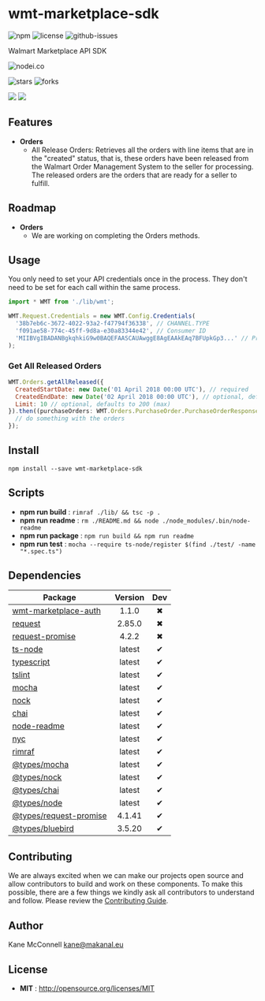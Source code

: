 # wmt-marketplace-sdk

![npm](https://img.shields.io/npm/v/wmt-marketplace-sdk.svg) ![license](https://img.shields.io/npm/l/wmt-marketplace-sdk.svg) ![github-issues](https://img.shields.io/github/issues/makanaleu/wmt-marketplace-sdk.svg)

Walmart Marketplace API SDK

![nodei.co](https://nodei.co/npm/wmt-marketplace-sdk.png?downloads=true&downloadRank=true&stars=true)

![stars](https://img.shields.io/github/stars/makanaleu/wmt-marketplace-sdk.svg)
![forks](https://img.shields.io/github/forks/makanaleu/wmt-marketplace-sdk.svg)

![](https://david-dm.org/makanaleu/wmt-marketplace-sdk/status.svg)
![](https://david-dm.org/makanaleu/wmt-marketplace-sdk/dev-status.svg)

## Features

- **Orders**
  - All Release Orders: Retrieves all the orders with line items that are in the "created" status, that is, these orders have been released from the Walmart Order Management System to the seller for processing. The released orders are the orders that are ready for a seller to fulfill.

## Roadmap

- **Orders**
  - We are working on completing the Orders methods.

## Usage

You only need to set your API credentials once in the process. They don't need to be
set for each call within the same process.

```javascript
import * WMT from './lib/wmt';

WMT.Request.Credentials = new WMT.Config.Credentials(
  '38b7eb6c-3672-4022-93a2-f47794f36338', // CHANNEL.TYPE
  'f091ae58-774c-45ff-9d8a-e30a83344e42', // Consumer ID
  'MIIBVgIBADANBgkqhkiG9w0BAQEFAASCAUAwggE8AgEAAkEAq7BFUpkGp3...' // Private Key
);
```

### Get All Released Orders

```javascript
WMT.Orders.getAllReleased({
  CreatedStartDate: new Date('01 April 2018 00:00 UTC'), // required
  CreatedEndDate: new Date('02 April 2018 00:00 UTC'), // optional, defaults to current time
  Limit: 10 // optional, defaults to 200 (max)
}).then((purchaseOrders: WMT.Orders.PurchaseOrder.PurchaseOrderResponse) => {
  // do something with the orders
});
```

## Install

`npm install --save wmt-marketplace-sdk`

## Scripts

 - **npm run build** : `rimraf ./lib/ && tsc -p .`
 - **npm run readme** : `rm ./README.md && node ./node_modules/.bin/node-readme`
 - **npm run package** : `npm run build && npm run readme`
 - **npm run test** : `mocha --require ts-node/register $(find ./test/ -name "*.spec.ts")`

## Dependencies

Package | Version | Dev
--- |:---:|:---:
[wmt-marketplace-auth](https://www.npmjs.com/package/wmt-marketplace-auth) | 1.1.0 | ✖
[request](https://www.npmjs.com/package/request) | 2.85.0 | ✖
[request-promise](https://www.npmjs.com/package/request-promise) | 4.2.2 | ✖
[ts-node](https://www.npmjs.com/package/ts-node) | latest | ✔
[typescript](https://www.npmjs.com/package/typescript) | latest | ✔
[tslint](https://www.npmjs.com/package/tslint) | latest | ✔
[mocha](https://www.npmjs.com/package/mocha) | latest | ✔
[nock](https://www.npmjs.com/package/nock) | latest | ✔
[chai](https://www.npmjs.com/package/chai) | latest | ✔
[node-readme](https://www.npmjs.com/package/node-readme) | latest | ✔
[nyc](https://www.npmjs.com/package/nyc) | latest | ✔
[rimraf](https://www.npmjs.com/package/rimraf) | latest | ✔
[@types/mocha](https://www.npmjs.com/package/@types/mocha) | latest | ✔
[@types/nock](https://www.npmjs.com/package/@types/nock) | latest | ✔
[@types/chai](https://www.npmjs.com/package/@types/chai) | latest | ✔
[@types/node](https://www.npmjs.com/package/@types/node) | latest | ✔
[@types/request-promise](https://www.npmjs.com/package/@types/request-promise) | 4.1.41 | ✔
[@types/bluebird](https://www.npmjs.com/package/@types/bluebird) | 3.5.20 | ✔


## Contributing

We are always excited when we can make our projects open source and allow contributors to build and work on these components. To make this possible, there are a few things we kindly ask all contributors to understand and follow. Please review the [Contributing Guide](https://www.makanal.eu/contributors/).

## Author

Kane McConnell <kane@makanal.eu>

## License

 - **MIT** : http://opensource.org/licenses/MIT
